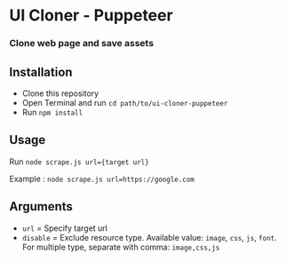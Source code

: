 # UI Cloner - Puppeteer
### Clone web page and save assets

## Installation

  - Clone this repository
  - Open Terminal and run `cd path/to/ui-cloner-puppeteer`
  - Run `npm install`

## Usage

Run `node scrape.js url={target url}`

Example : `node scrape.js url=https://google.com`

## Arguments

  - `url` = Specify target url
  - `disable` = Exclude resource type. Available value: `image`, `css`, `js`, `font`. For multiple type, separate with comma: `image,css,js`